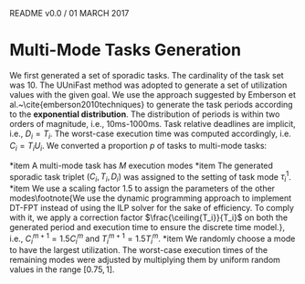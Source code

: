 README v0.0 / 01 MARCH 2017

# Multi-Mode Tasks Generation

We first generated a set of sporadic tasks. The cardinality of the task set was 10.
The UUniFast method was adopted to generate a set of utilization values with the given goal.
We use the approach suggested by Emberson et al.~\cite{emberson2010techniques} to generate the task periods according to the **exponential distribution**.
 The distribution of periods is within two orders of magnitude, i.e., $10$ms-$1000$ms. Task relative deadlines are implicit, i.e., $D_i=T_i$. 
 The worst-case execution time was computed accordingly, i.e. $C_{i}=T_iU_i$.
 We converted a proportion $p$ of tasks to multi-mode tasks:

*item A multi-mode task has $M$ execution modes
*item The generated sporadic task triplet $(C_i,T_i,D_i)$ was assigned to the setting of task mode $\tau_i^1$.
*item We use a scaling factor $1.5$ to assign     the parameters of the other modes\footnote{We use the dynamic
        programming approach to implement DT-FPT instead of using the ILP
        solver for the sake of efficiency. To comply with it, we apply a correction factor $\frac{\ceiling{T_i}}{T_i}$ on both the generated period and execution time to ensure the discrete time model.}, i.e., $C_i^{m+1}=1.5C_i^{m}$ and 
    $T_i^{m+1}=1.5T_i^{m}$. 
*item We randomly choose a mode to have the largest 
    utilization. The worst-case execution times of the remaining modes 
    were adjusted by multiplying them by uniform random 
    values in the range $[0.75, 1]$.
